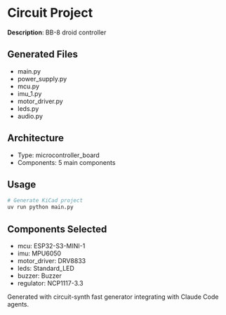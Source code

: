 # Circuit Project

**Description**: BB-8 droid controller

## Generated Files
- main.py
- power_supply.py
- mcu.py
- imu_1.py
- motor_driver.py
- leds.py
- audio.py

## Architecture
- Type: microcontroller_board
- Components: 5 main components

## Usage
```bash
# Generate KiCad project
uv run python main.py
```

## Components Selected
- mcu: ESP32-S3-MINI-1
- imu: MPU6050
- motor_driver: DRV8833
- leds: Standard_LED
- buzzer: Buzzer
- regulator: NCP1117-3.3

Generated with circuit-synth fast generator integrating with Claude Code agents.
